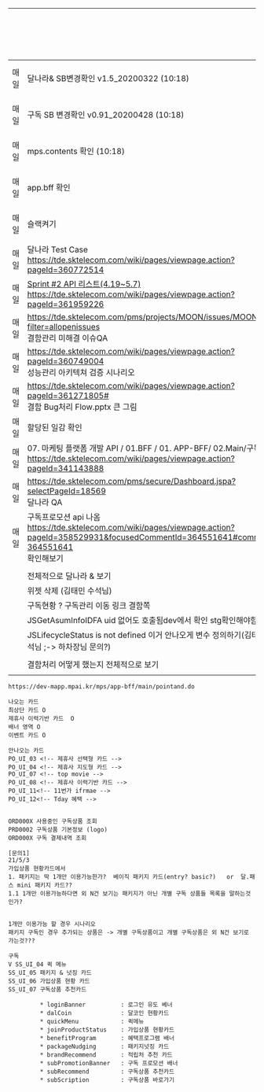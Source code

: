 |      |                                                              | 해결/확인 | 기타  |
| ---- | ------------------------------------------------------------ | --------- | ----- |
| 매일 | 달나라& SB변경확인 v1.5_20200322 (10:18)                     | O확인     | 변경X |
| 매일 | 구독 SB 변경확인  v0.91_20200428 (10:18)                     | O확인     | 변경X |
| 매일 | mps.contents 확인 (10:18)                                    | O확인     | 변경X |
| 매일 | app.bff 확인                                                 | O확인     |       |
| 매일 | 슬랙켜기                                                     | O확인     |       |
| 매일 | 달나라 Test Case<br />https://tde.sktelecom.com/wiki/pages/viewpage.action?pageId=360772514 |           |       |
| 매일 | [Sprint #2 API 리스트(4.19~5.7)](https://tde.sktelecom.com/wiki/pages/viewpage.action?pageId=361959226)<br />https://tde.sktelecom.com/wiki/pages/viewpage.action?pageId=361959226 |           |       |
| 매일 | https://tde.sktelecom.com/pms/projects/MOON/issues/MOON-17?filter=allopenissues<br />결함관리 미해결 이슈QA |           |       |
| 매일 | https://tde.sktelecom.com/wiki/pages/viewpage.action?pageId=360749004<br />성능관리 아키텍쳐 검증 시나리오 |           |       |
| 매일 | https://tde.sktelecom.com/wiki/pages/viewpage.action?pageId=361271805#<br />결함 Bug처리 Flow.pptx 큰 그림 |           |       |
| 매일 | 할당된 일감 확인                                             |           |       |
| 매일 | 07. 마케팅 플랫폼 개발 API / 01.BFF / 01. APP-BFF/ 02.Main/구독#/<br />https://tde.sktelecom.com/wiki/pages/viewpage.action?pageId=341143888 |           |       |
| 매일 | https://tde.sktelecom.com/pms/secure/Dashboard.jspa?selectPageId=18569<br />달나라 QA |           |       |
| 매일 | 구독프로모션 api 나옴<br />https://tde.sktelecom.com/wiki/pages/viewpage.action?pageId=358529931&focusedCommentId=364551641#comment-364551641<br />확인해보기 | O         |       |
|      |                                                              |           |       |
|      | 전체적으로 달나라 & 보기                                     |           |       |
|      | 위젯 삭제 (김태민 수석님)                                    | O         |       |
|      | 구독현황 ? 구독관리 이동  링크 결함쪽                        | O         |       |
|      | JSGetAsumInfoIDFA uid 없어도 호출됨dev에서 확인 stg확인해야함 | O         |       |
|      | JSLifecycleStatus is not defined 이거 안나오게 변수 정의하기(김태민 수석님 ;-> 하차장님 문의?) |           |       |
|      |                                                              |           |       |
|      | 결함처리 어떻게 했는지 전체적으로 보기                       |           |       |
|      |                                                              |           |       |

```
https://dev-mapp.mpai.kr/mps/app-bff/main/pointand.do

나오는 카드
최상단 카드 O
제휴사 이력기반 카드  O
배너 영역 O
이벤트 카드 O

안나오는 카드
PO_UI_03 <!-- 제휴사 선택형 카드 -->
PO_UI_04 <!-- 제휴사 지도형 카드 -->
PO_UI_07 <!-- top movie -->
PO_UI_08 <!-- 제휴사 이력기반 카드 -->
PO_UI_11<!-- 11번가 ifrmae -->
PO_UI_12<!-- Tday 혜택 -->


```



```
ORD000X 사용중인 구독상품 조회
PRD0002 구독상품 기본정보 (logo)
ORD000X 구독 결제내역 조회
```



```
[문의1]
21/5/3
가입상품 현황카드에서 
1. 패키지는 딱 1개만 이용가능한가?  베이직 패키지 카드(entry? basic?)   or  달.패스 mini 패키지 카드??
1.1 1개만 이용가능하다면 외 N건 보기는 패키지가 아닌 개별 구독 상품들 목록을 말하는것인가?


1개만 이용가능 할 경우 시나리오
패키지 구독인 경우 추가되는 상품은 -> 개별 구독상품이고 개별 구독상품은 외 N건 보기로 가는것???

```



```
구독
V SS_UI_04 퀵 메뉴
SS_UI_05 패키지 & 넛징 카드
SS_UI_06 가입상품 현황 카드 
SS_UI_07 구독상품 추천카드

		 * loginBanner			: 로그인 유도 베너
		 * dalCoin 				: 달코인 현황카드
		 * quickMenu 			: 퀵메뉴
		 * joinProductStatus	: 가입상품 현황카드
		 * benefitProgram		: 혜택프로그램 배너
		 * packageNudging		: 패키지넛징 카드
		 * brandRecommend		: 적립처 추천 카드
		 * subPromotionBanner	: 구독 프로모션 배너
		 * subRecommend			: 구독상품 추천카드
		 * subScription			: 구독상품 바로가기
```

​	





